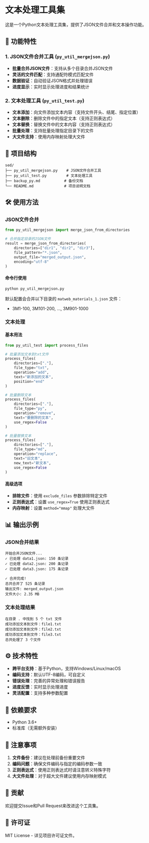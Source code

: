 # 文本处理工具集

这是一个Python文本处理工具集，提供了JSON文件合并和文本操作功能。

## 🚀 功能特性

### 1. JSON文件合并工具 (`py_util_mergejson.py`)
- **批量合并JSON文件**：支持从多个目录合并JSON文件
- **灵活的文件匹配**：支持通配符模式匹配文件
- **数据验证**：自动验证JSON格式并处理错误
- **进度显示**：实时显示处理进度和结果统计

### 2. 文本处理工具 (`py_util_test.py`)
- **文本添加**：向文件添加文本内容（支持文件开头、结尾、指定位置）
- **文本删除**：删除文件中的指定文本（支持正则表达式）
- **文本替换**：替换文件中的文本内容（支持正则表达式）
- **批量处理**：支持批量处理指定目录下的文件
- **大文件支持**：使用内存映射处理大文件

## 📁 项目结构

```
sed/
├── py_util_mergejson.py    # JSON文件合并工具
├── py_util_test.py         # 文本处理工具
├── backup_py.md           # 备份文档
└── README.md              # 项目说明文档
```

## 🛠️ 使用方法

### JSON文件合并

```python
from py_util_mergejson import merge_json_from_directories

# 合并指定目录的JSON文件
result = merge_json_from_directories(
    directories=["dir1", "dir2", "dir3"],
    file_pattern="*.json",
    output_file="merged_output.json",
    encoding="utf-8"
)
```

#### 命令行使用
```bash
python py_util_mergejson.py
```

默认配置会合并以下目录的 `matweb_materials_1.json` 文件：
- 3M1-100, 3M101-200, ..., 3M901-1000

### 文本处理

#### 基本用法
```python
from py_util_test import process_files

# 批量添加文本到txt文件
process_files(
    directories=["."],
    file_type="txt",
    operation="add",
    text="新添加的文本",
    position="end"
)

# 批量删除文本
process_files(
    directories=["."],
    file_type="py",
    operation="remove",
    text="要删除的文本",
    use_regex=False
)

# 批量替换文本
process_files(
    directories=["."],
    file_type="md",
    operation="replace",
    text="旧文本",
    new_text="新文本",
    use_regex=False
)
```

#### 高级选项
- **排除文件**：使用 `exclude_files` 参数排除特定文件
- **正则表达式**：设置 `use_regex=True` 使用正则表达式
- **内存映射**：设置 `method="mmap"` 处理大文件

## 📊 输出示例

### JSON合并结果
```
开始合并JSON文件...
✓ 已处理 data1.json: 150 条记录
✓ 已处理 data2.json: 200 条记录
✓ 已处理 data3.json: 175 条记录

✓ 合并完成!
总共合并了 525 条记录
输出文件: merged_output.json
文件大小: 2.35 MB
```

### 文本处理结果
```
在目录 . 中找到 5 个 txt 文件
成功添加文本到文件：file1.txt
成功添加文本到文件：file2.txt
成功添加文本到文件：file3.txt
总共处理了 3 个文件
```

## ⚙️ 技术特性

- **跨平台支持**：基于Python，支持Windows/Linux/macOS
- **编码支持**：默认UTF-8编码，可自定义
- **错误处理**：完善的异常处理和错误报告
- **进度反馈**：实时显示处理进度
- **灵活配置**：支持多种参数配置

## 🔧 依赖要求

- Python 3.6+
- 标准库（无需额外安装）

## 📝 注意事项

1. **文件备份**：建议在处理前备份重要文件
2. **编码问题**：确保文件编码与指定的编码参数一致
3. **正则表达式**：使用正则表达式时请注意转义特殊字符
4. **大文件处理**：对于超大文件建议使用内存映射模式

## 🤝 贡献

欢迎提交Issue和Pull Request来改进这个工具集。

## 📄 许可证

MIT License - 详见项目许可证文件。